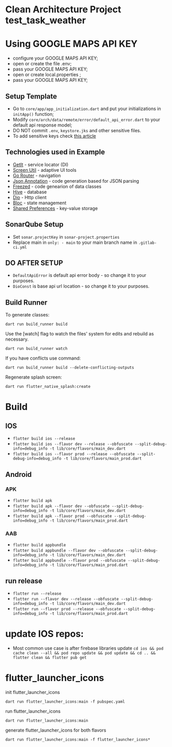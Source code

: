 # Clean Architecture Project test_task_weather

# Using GOOGLE MAPS API KEY

- configure your GOOGLE MAPS API KEY;
- open or create the file .env;
- pass your GOOGLE MAPS API KEY;
- open or create local.properties ;
- pass your GOOGLE MAPS API KEY; 

## Setup Template


* Go to `core/app/app_initialization.dart` and put your initializations in `initApp()` function;
* Modify `core/arch/data/remote/error/default_api_error.dart` to your default api response model;
* DO NOT commit `.env`, `keystore.jks` and other sensitive files.
* To add sensitive keys
  check [this article](https://dev.to/djsmk123/is-your-flutter-application-secured-best-practices-for-developing-and-deploying-secure-flutter-apps-4njm)

## Technologies used in Example

* [GetIt](https://pub.dev/packages/get_it) - service locator (DI)
* [Screen Util](https://pub.dev/packages/flutter_screenutil) - adaptive UI tools
* [Go Router](https://pub.dev/packages/go_router) - navigation
* [Json Annotation](https://pub.dev/packages/json_annotation) - code generation based for JSON
  parsing
* [Freezed](https://pub.dev/packages/freezed_annotation) - code genearion of data classes
* [Hive](https://pub.dev/packages/hive) - database
* [Dio](https://pub.dev/packages/dio) - Http client
* [Bloc](https://pub.dev/packages/flutter_bloc) - state management
* [Shared Preferences](https://pub.dev/packages/shared_preferences) - key-value storage

## SonarQube Setup

* Set `sonar.projectKey` in `sonar-project.properties`
* Replace main in `only: - main` to your main branch name in `.gitlab-ci.yml`

## DO AFTER SETUP

* `DefaultApiError` is default api error body - so change it to your purposes.
* `DioConst` is base api url location - so change it to your purposes.

## Build Runner

To generate classes:

`dart run build_runner build`

Use the [watch] flag to watch the files' system for edits and rebuild as necessary.

`dart run build_runner watch`

If you have conflicts use command:

`dart run build_runner build --delete-conflicting-outputs`

Regenerate splash screen:

`dart run flutter_native_splash:create`

# Build

## IOS

* `flutter build ios --release`
* `flutter build ios --flavor dev --release --obfuscate --split-debug-info=debug_info -t lib/core/flavors/main_dev.dart`
* `flutter build ios --flavor prod --release --obfuscate --split-debug-info=debug_info -t lib/core/flavors/main_prod.dart`

## Android

### APK

* `flutter build apk`
* `flutter build apk --flavor dev --obfuscate --split-debug-info=debug_info -t lib/core/flavors/main_dev.dart`
* `flutter build apk --flavor prod --obfuscate --split-debug-info=debug_info -t lib/core/flavors/main_prod.dart`

### AAB

* `flutter build appbundle`
* `flutter build appbundle --flavor dev --obfuscate --split-debug-info=debug_info -t lib/core/flavors/main_dev.dart`
* `flutter build appbundle --flavor prod --obfuscate --split-debug-info=debug_info -t lib/core/flavors/main_prod.dart`

## run release

* `flutter run --release`
* `flutter run --flavor dev --release --obfuscate --split-debug-info=debug_info -t lib/core/flavors/main_dev.dart`
* `flutter run --flavor prod --release --obfuscate --split-debug-info=debug_info -t lib/core/flavors/main_prod.dart`

# update IOS repos:

* Most common use case is after firebase libraries update
  `cd ios && pod cache clean --all && pod repo update && pod update && cd .. && flutter clean && flutter pub get`

# flutter_launcher_icons

init flutter_launcher_icons

`dart run flutter_launcher_icons:main -f pubspec.yaml`

run flutter_launcher_icons

`dart run flutter_launcher_icons:main`

generate flutter_launcher_icons for both flavors

`dart run flutter_launcher_icons:main -f flutter_launcher_icons*`